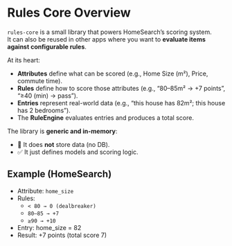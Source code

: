 # Rules Core Overview

`rules-core` is a small library that powers HomeSearch’s scoring system.  
It can also be reused in other apps where you want to **evaluate items against configurable rules**.

At its heart:
- **Attributes** define what can be scored (e.g., Home Size (m²), Price, commute time).
- **Rules** define how to score those attributes (e.g., “80–85m² → +7 points”, “≥40 (min) → pass”).
- **Entries** represent real-world data (e.g., “this house has 82m²; this house has 2 bedrooms”).
- The **RuleEngine** evaluates entries and produces a total score.

The library is **generic and in-memory**:
- 🚫 It does **not** store data (no DB).
- ✅ It just defines models and scoring logic.

## Example (HomeSearch)

- Attribute: `home_size`
- Rules:
  - `< 80 → 0 (dealbreaker)`
  - `80–85 → +7`
  - `≥90 → +10`
- Entry: home_size = 82  
- Result: +7 points (total score 7)

